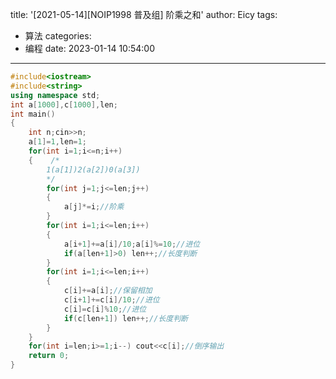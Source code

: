 title: '[2021-05-14][NOIP1998 普及组] 阶乘之和'
author: Eicy
tags:
  - 算法
categories:
  - 编程
date: 2023-01-14 10:54:00
---
```cpp
#include<iostream>
#include<string>
using namespace std;
int a[1000],c[1000],len;
int main()
{
    int n;cin>>n;
    a[1]=1,len=1;
    for(int i=1;i<=n;i++)
    {    /*
        1(a[1])2(a[2])0(a[3])
        */
        for(int j=1;j<=len;j++)
        {
            a[j]*=i;//阶乘 
        }
        for(int i=1;i<=len;i++)
        {
            a[i+1]+=a[i]/10;a[i]%=10;//进位 
            if(a[len+1]>0) len++;//长度判断 
        }
        for(int i=1;i<=len;i++)
        {
            c[i]+=a[i];//保留相加 
            c[i+1]+=c[i]/10;//进位 
            c[i]=c[i]%10;//进位 
            if(c[len+1]) len++;//长度判断 
        }
    }
    for(int i=len;i>=1;i--) cout<<c[i];//倒序输出 
    return 0;
}
```